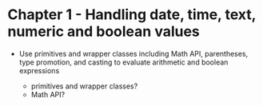 # Chapter 1 - Handling date, time, text, numeric and boolean values

- Use primitives and wrapper classes including Math API, parentheses,
  type promotion, and casting to evaluate arithmetic and boolean expressions

  - primitives and wrapper classes?
  - Math API?

